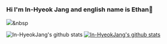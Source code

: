 ### Hi I'm In-Hyeok Jang and english name is Ethan👋

<img src="https://img.shields.io/badge/Python-3766AB?style=flat-square&logo=Python&logoColor=white"/></a>&nbsp 

![In-HyeokJang's github stats](https://github-readme-stats.vercel.app/api?username=In-HyeokJang&show_icons=true)
[![In-HyeokJang's github stats](https://github-readme-stats.vercel.app/api/top-langs/?username=In-HyeokJang&show_icons=true&hide_border=true&title_color=004386&icon_color=004386&layout=compact)](https://github.com/In-HyeokJang)
<!--
**In-HyeokJang/In-HyeokJang** is a ✨ _special_ ✨ repository because its `README.md` (this file) appears on your GitHub profile.

Here are some ideas to get you started:

- 🔭 I’m currently working on ...
- 🌱 I’m currently learning ...
- 👯 I’m looking to collaborate on ...
- 🤔 I’m looking for help with ...
- 💬 Ask me about ...
- 📫 How to reach me: ...
- 😄 Pronouns: ...
- ⚡ Fun fact: ...
-->
